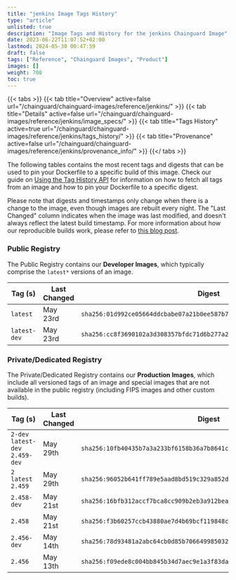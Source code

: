 ```yaml
---
title: "jenkins Image Tags History"
type: "article"
unlisted: true
description: "Image Tags and History for the jenkins Chainguard Image"
date: 2023-06-22T11:07:52+02:00
lastmod: 2024-05-30 00:47:59
draft: false
tags: ["Reference", "Chainguard Images", "Product"]
images: []
weight: 700
toc: true
---
```


{{< tabs >}}
{{< tab title="Overview" active=false url="/chainguard/chainguard-images/reference/jenkins/" >}}
{{< tab title="Details" active=false url="/chainguard/chainguard-images/reference/jenkins/image_specs/" >}}
{{< tab title="Tags History" active=true url="/chainguard/chainguard-images/reference/jenkins/tags_history/" >}}
{{< tab title="Provenance" active=false url="/chainguard/chainguard-images/reference/jenkins/provenance_info/" >}}
{{</ tabs >}}

The following tables contains the most recent tags and digests that can be used to pin your Dockerfile to a specific build of this image. Check our guide on [Using the Tag History API](/chainguard/chainguard-images/using-the-tag-history-api/) for information on how to fetch all tags from an image and how to pin your Dockerfile to a specific digest.

Please note that digests and timestamps only change when there is a change to the image, even though images are rebuilt every night. The "Last Changed" column indicates when the image was last modified, and doesn't always reflect the latest build timestamp. For more information about how our reproducible builds work, please refer to [this blog post](https://www.chainguard.dev/unchained/reproducing-chainguards-reproducible-image-builds).

### Public Registry
The Public Registry contains our **Developer Images**, which typically comprise the `latest*` versions of an image.

| Tag (s)       | Last Changed | Digest                                                                    |
|---------------|--------------|---------------------------------------------------------------------------|
|  `latest`     | May 23rd     | `sha256:01d992ce05664ddcbabe07a21b0ee587b700896015b46e6c5a55eba47ca58cbd` |
|  `latest-dev` | May 23rd     | `sha256:cc8f3690102a3d308357bfdc71d6b277a27b69393761931a99084460b91a0850` |


### Private/Dedicated Registry
The Private/Dedicated Registry contains our **Production Images**, which include all versioned tags of an image and special images that are not available in the public registry (including FIPS images and other custom builds).

| Tag (s)                           | Last Changed | Digest                                                                    |
|-----------------------------------|--------------|---------------------------------------------------------------------------|
|  `2-dev` `latest-dev` `2.459-dev` | May 29th     | `sha256:10fb40435b7a3a233bf6158b36a7b8641c3107e1830acd4e419f1fd17b878542` |
|  `2` `latest` `2.459`             | May 29th     | `sha256:96052b641ff789e5aad8bd519c329a852deb25e41d91d5df8130c6eed6365fd9` |
|  `2.458-dev`                      | May 21st     | `sha256:16bfb312accf7bca8cc909b2eb3a912bea1f768531d468649ba58159287c1244` |
|  `2.458`                          | May 21st     | `sha256:f3b60257ccb43880ae7d4b69bcf119848ca8410ff5fbde0645300abeb93251cf` |
|  `2.456-dev`                      | May 14th     | `sha256:78d93481a2abc64cb0d85b70664998503253d03ed0284d1b2b6b702d63daea7d` |
|  `2.456`                          | May 13th     | `sha256:f09ede8c004bb845b34d7aec9e1a3f83daa9e231a1208627bf3f8c6f0ef95b2e` |

